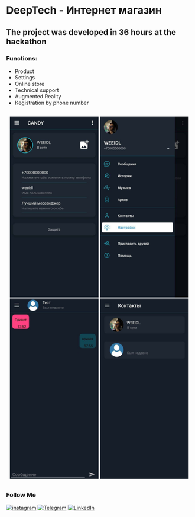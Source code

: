 # DeepTech - Интернет магазин

## The project was developed in 36 hours at the hackathon

### Functions:
+ Product
+ Settings
+ Online store
+ Technical support
+ Augmented Reality
+ Кegistration by phone number


##
<p align="center">
  <img src="https://github.com/weeidl/Candy/blob/main/assets/candy_1.jpg" width="240" title="weeidl">
  <img src="https://github.com/weeidl/Candy/blob/main/assets/candy_2.jpg" width="240" title="weeidl">
  <img src="https://github.com/weeidl/Candy/blob/main/assets/candy_3.jpg" width="240" title="weeidl">
  <img src="https://github.com/weeidl/Candy/blob/main/assets/candy_4.jpg" width="240" title="weeidl">
</p>

##

### Follow Me
[![instagram](https://img.shields.io/badge/-instagram-05151e?style=for-the-badge&logo=instagram)](https://www.instagram.com/weeidl/)
[![Telegram](https://img.shields.io/badge/-Telegram-05151e?style=for-the-badge&logo=Telegram)](https://t.me/weeidl)
[![LinkedIn](https://img.shields.io/badge/-LinkedIn-05151e?style=for-the-badge&logo=LinkedIn)](https://www.linkedin.com/in/weeidl/)

